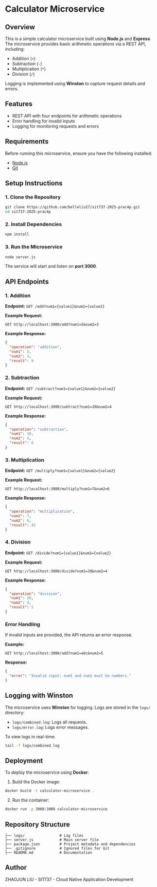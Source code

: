 # Calculator Microservice

## Overview
This is a simple calculator microservice built using **Node.js** and **Express**. The microservice provides basic arithmetic operations via a REST API, including:

- Addition (`+`)
- Subtraction (`-`)
- Multiplication (`*`)
- Division (`/`)

Logging is implemented using **Winston** to capture request details and errors.

## Features
- REST API with four endpoints for arithmetic operations
- Error handling for invalid inputs
- Logging for monitoring requests and errors

## Requirements
Before running this microservice, ensure you have the following installed:

- [Node.js](https://nodejs.org/en/download/)
- [Git](https://git-scm.com/)

## Setup Instructions
### 1. Clone the Repository
```bash
git clone https://github.com/belleliu27/sit737-2025-prac4p.git
cd sit737-2025-prac4p
```

### 2. Install Dependencies
```bash
npm install
```

### 3. Run the Microservice
```bash
node server.js
```

The service will start and listen on **port 3000**.

## API Endpoints
### 1. Addition
**Endpoint:** `GET /add?num1={value1}&num2={value2}`

**Example Request:**
```
GET http://localhost:3000/add?num1=5&num2=3
```

**Example Response:**
```json
{
  "operation": "addition",
  "num1": 5,
  "num2": 3,
  "result": 8
}
```

### 2. Subtraction
**Endpoint:** `GET /subtract?num1={value1}&num2={value2}`

**Example Request:**
```
GET http://localhost:3000/subtract?num1=10&num2=4
```

**Example Response:**
```json
{
  "operation": "subtraction",
  "num1": 10,
  "num2": 4,
  "result": 6
}
```

### 3. Multiplication
**Endpoint:** `GET /multiply?num1={value1}&num2={value2}`

**Example Request:**
```
GET http://localhost:3000/multiply?num1=7&num2=6
```

**Example Response:**
```json
{
  "operation": "multiplication",
  "num1": 7,
  "num2": 6,
  "result": 42
}
```

### 4. Division
**Endpoint:** `GET /divide?num1={value1}&num2={value2}`

**Example Request:**
```
GET http://localhost:3000/divide?num1=20&num2=4
```

**Example Response:**
```json
{
  "operation": "division",
  "num1": 20,
  "num2": 4,
  "result": 5
}
```

### Error Handling
If invalid inputs are provided, the API returns an error response. 

**Example:**
```
GET http://localhost:3000/add?num1=abc&num2=5
```

**Response:**
```json
{
  "error": "Invalid input: num1 and num2 must be numbers."
}
```

## Logging with Winston
The microservice uses **Winston** for logging. Logs are stored in the `logs/` directory:

- `logs/combined.log`: Logs all requests.
- `logs/error.log`: Logs error messages.

To view logs in real-time:
```bash
tail -f logs/combined.log
```

## Deployment
To deploy the microservice using **Docker**:

1. Build the Docker image:
```bash
docker build -t calculator-microservice .
```

2. Run the container:
```bash
docker run -p 3000:3000 calculator-microservice
```

## Repository Structure
```
├── logs/                # Log files
├── server.js            # Main server file
├── package.json         # Project metadata and dependencies
├── .gitignore           # Ignored files for Git
├── README.md            # Documentation
```

## Author
ZHAOJUN LIU - SIT737 - Cloud Native Application Development
